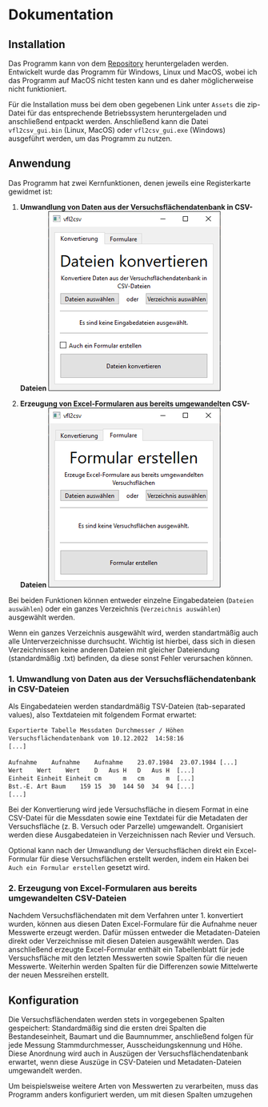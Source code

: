 # Dokumentation

## Installation

Das Programm kann von dem [Repository](https://github.com/davidhi7/vfl2csv/releases/latest) heruntergeladen werden.
Entwickelt wurde das Programm für Windows, Linux und MacOS, wobei ich das Programm auf MacOS nicht testen kann und es
daher möglicherweise nicht funktioniert.

Für die Installation muss bei dem oben gegebenen Link unter `Assets` die zip-Datei für das entsprechende Betriebssystem
heruntergeladen und anschließend entpackt werden.
Anschließend kann die Datei `vfl2csv_gui.bin` (Linux, MacOS) oder `vfl2csv_gui.exe` (Windows) ausgeführt werden, um das
Programm zu nutzen.

## Anwendung

Das Programm hat zwei Kernfunktionen, denen jeweils eine Registerkarte gewidmet ist:

1. **Umwandlung von Daten aus der Versuchsflächendatenbank in CSV-Dateien**
   ![Konvertierungs-Registerkarte](screenshots/screenshot-convert.png)

2. **Erzeugung von Excel-Formularen aus bereits umgewandelten CSV-Dateien**
   ![Formulare-Registerkarte](screenshots/screenshot-forms.png)

Bei beiden Funktionen können entweder einzelne Eingabedateien (`Dateien auswählen`) oder ein ganzes
Verzeichnis (`Verzeichnis auswählen`) ausgewählt werden.

Wenn ein ganzes Verzeichnis ausgewählt wird, werden standartmäßig auch alle Unterverzeichnisse durchsucht.
Wichtig ist hierbei, dass sich in diesen Verzeichnissen keine anderen Dateien mit gleicher Dateiendung (standardmäßig
.txt) befinden, da diese sonst Fehler verursachen können.

### 1. Umwandlung von Daten aus der Versuchsflächendatenbank in CSV-Dateien

Als Eingabedateien werden standardmäßig TSV-Dateien (tab-separated values), also Textdateien mit folgendem Format
erwartet:

```
Exportierte Tabelle Messdaten Durchmesser / Höhen
Versuchsflächendatenbank vom 10.12.2022  14:58:16
[...]

Aufnahme	Aufnahme	Aufnahme	23.07.1984	23.07.1984 [...]
Wert	Wert	Wert	D	Aus	H	D	Aus	H  [...]
Einheit	Einheit	Einheit	cm		m	cm		m  [...]
Bst.-E.	Art	Baum	159	15	30	144	50	34	94 [...]
[...]
```

Bei der Konvertierung wird jede Versuchsfläche in diesem Format in eine CSV-Datei für die Messdaten sowie eine Textdatei
für die Metadaten der Versuchsfläche (z. B. Versuch oder Parzelle) umgewandelt.
Organisiert werden diese Ausgabedateien in Verzeichnissen nach Revier und Versuch.

Optional kann nach der Umwandlung der Versuchsflächen direkt ein Excel-Formular für diese Versuchsflächen erstellt
werden, indem ein Haken bei `Auch ein Formular erstellen` gesetzt wird.

### 2. Erzeugung von Excel-Formularen aus bereits umgewandelten CSV-Dateien

Nachdem Versuchsflächendaten mit dem Verfahren unter 1. konvertiert wurden, können aus diesen Daten Excel-Formulare für
die Aufnahme neuer Messwerte erzeugt werden.
Dafür müssen entweder die Metadaten-Dateien direkt oder Verzeichnisse mit diesen Dateien ausgewählt werden.
Das anschließend erzeugte Excel-Formular enthält ein Tabellenblatt für jede Versuchsfläche mit den letzten Messwerten
sowie Spalten für die neuen Messwerte. Weiterhin werden Spalten für die Differenzen sowie Mittelwerte der neuen
Messreihen erstellt.

## Konfiguration

Die Versuchsflächendaten werden stets in vorgegebenen Spalten gespeichert: Standardmäßig sind die ersten drei Spalten die Bestandeseinheit, Baumart und die Baumnummer, anschließend folgen für jede Messung Stammdurchmesser, Ausscheidungskennung und Höhe. Diese Anordnung wird auch in Auszügen der Versuchsflächendatenbank erwartet, wenn diese Auszüge in CSV-Dateien und Metadaten-Dateien umgewandelt werden. 

Um beispielsweise weitere Arten von Messwerten zu verarbeiten, muss das Programm anders konfiguriert werden, um mit diesen Spalten umzugehen
